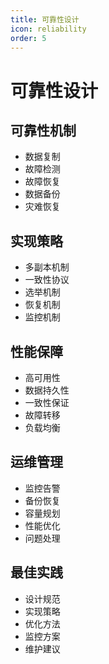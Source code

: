 ```yaml
---
title: 可靠性设计
icon: reliability
order: 5
---
```


# 可靠性设计

## 可靠性机制
- 数据复制
- 故障检测
- 故障恢复
- 数据备份
- 灾难恢复

## 实现策略
- 多副本机制
- 一致性协议
- 选举机制
- 恢复机制
- 监控机制

## 性能保障
- 高可用性
- 数据持久性
- 一致性保证
- 故障转移
- 负载均衡

## 运维管理
- 监控告警
- 备份恢复
- 容量规划
- 性能优化
- 问题处理

## 最佳实践
- 设计规范
- 实现策略
- 优化方法
- 监控方案
- 维护建议

